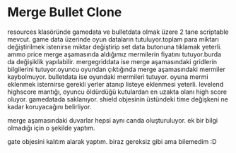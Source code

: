 # Merge Bullet Clone
 
 resources klasöründe gamedata ve bulletdata olmak üzere 2 tane scriptable mevcut.
 game data üzerinde oyun dataların tutuluyor.toplam para miktarı değiştirilmek istenirse miktar değiştirip set data butonuna tıklamak yeterli. ammo price merge aşamasında aldığımız mermilerin fiyatını tutuyor.burda da değişiklik yapılabilir.
 mergegriddata ise merge aşamasındaki gridlerin bilgilerini tutuyor.oyuncu oyundan çıktığında merge aşamasındaki mermiler kaybolmuyor.
 bulletdata ise oyundaki mermileri tutuyor. oyuna mermi eklenmek isternirse gerekli yerler atanıp listeye eklenmesi yeterli.
 levelend highscore mantığı, oyuncu öldürdüğü kutulardan en uzakta olanı high score oluyor. gamedatada saklanıyor.
 shield objesinin üstündeki time değişkeni ne kadar koruyacağını belirliyor.
 
merge aşamasındaki duvarlar hepsi aynı canda oluşturuluyor. ek bir bilgi olmadığı için o şekilde yaptım.


gate objesini kalıtım alarak yaptım. biraz gereksiz gibi ama bilemedim :D
